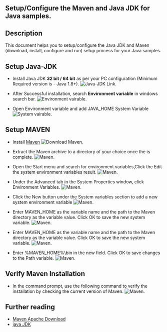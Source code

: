 
## Setup/Configure the Maven and Java JDK for Java samples.

## Description
This document helps you to setup/configure the Java JDK and Maven (download, install, configure and run) setup process for your Java samples.

## Setup Java-JDK
 - Install Java JDK **32 bit / 64 bit** as per your PC configuration (Minimum Required version is - Java 1.8+).
![Java-JDK Link](https://www.oracle.com/java/technologies/downloads/#java8-windows).

 - After Successful installation, search **Environment variable** in windows search bar.
![Environment vairable](Images/environment-variables.png).

 - Open Environment variable and add JAVA_HOME System Variable
![System vairable](Images/JAVA_HOME.png).

## Setup MAVEN 
 - Install [Maven](https://maven.apache.org/)
![Download Maven](Images/download-maven.png).
 
 - Extract the Maven archive to a directory of your choice once the is complete.
![Maven](Images/extract-maven.png).

 - Open the Start menu and search for environment variables,Click the Edit the system environment variables result.
![Maven](Images/install-maven-edit-environment-variable-new.png).

 - Under the Advanced tab in the System Properties window, click Environment Variables.
![Maven](Images/install-maven-on-edit-environment-variable-path-maven-home.png).

 - Click the New button under the System variables section to add a new system environment variable
![Maven](Images/install-maven-edit-environment-variable-new.png).

 - Enter MAVEN_HOME as the variable name and the path to the Maven directory as the variable value. Click OK to save the new system     variable.
![Maven](Images/install-maven-on-windows-maven-home-variable.png).

 - Enter MAVEN_HOME as the variable name and the path to the Maven directory as the variable value. Click OK to save the new system variable.
![Maven](Images/install-maven-path-variable.png).

 - Enter %MAVEN_HOME%\bin in the new field. Click OK to save changes to the Path variable.
![Maven](Images/install-maven-on-windows-maven-home-variable.png).

 ## Verify Maven Installation
 - In the command prompt, use the following command to verify the installation by checking the current version of Maven.
![Maven](Images/verifymaveninstallation.png).

## Further reading
- [Maven Apache Download](https://phoenixnap.com/kb/install-maven-windows)
- [java JDK](https://www.oracle.com/java/technologies/downloads/#java8-windows)   

